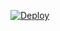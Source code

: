 [![Deploy](https://www.herokucdn.com/deploy/button.svg)](https://heroku.com/deploy?template=https://github.com/lyfe00011/whatsapp-bot)
